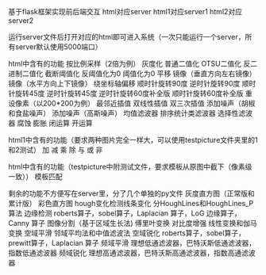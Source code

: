 基于flask框架实现前后端交互
html对应server
html1对应server1
html2对应server2

运行server文件后打开对应的html即可进入系统（一次只能运行一个server，所有server默认使用5000端口）


html中含有的功能
按比例采样（2倍为例）
灰度化
普通二值化
OTSU二值化
反二进制二值化
截断阈值化
反阈值化为0
阈值化为0
平移
镜像（垂直方向左右镜像）
镜像（水平方向上下镜像）
绕坐标轴偏移
顺时针旋转90度
逆时针旋转90度
顺时针旋转45度
逆时针旋转45度
逆时针旋转60度补全版
顺时针旋转60度补全版
重设像素（以200*200为例）
最邻近插值
双线性插值
双三次插值
添加噪声（胡椒和食盐噪声）
添加噪声（高斯噪声）
均值滤波器
排序统计类滤波器
选择性滤波器
腐蚀
膨胀
闭运算
开运算


html1中含有的功能（要求两种图片完全一样大，可以使用testpicture文件夹里的1和2测试）
加
减
乘
除
与
或
非

html中含有的功能（testpicture中附测试文件，要求模板从原图中截下（像素级一致））
模板匹配



剩余的功能不方便写在server里，分了几个单独的py文件
灰度直方图（正常版和累计版）
彩色直方图
hough变化检测线条变化
	分HoughLines和HoughLines_P算法
边缘检测
	roberts算子，sobel算子，Laplacian 算子，LoG 边缘算子，Canny 算子
图像分割（基于区域生长法)
傅里叶变换
对比度增强
	线性变换和伽马变换
空域平滑
	邻域平均法和中值滤波法
空域锐化
	roberts算子，sobel算子，prewitt算子，Laplacian 算子
频域平滑
	理想低通滤波器，巴特沃斯低通滤波器，指数低通滤波器
频域锐化
	理想高通滤波器，巴特沃斯高通滤波器，指数高通滤波器
